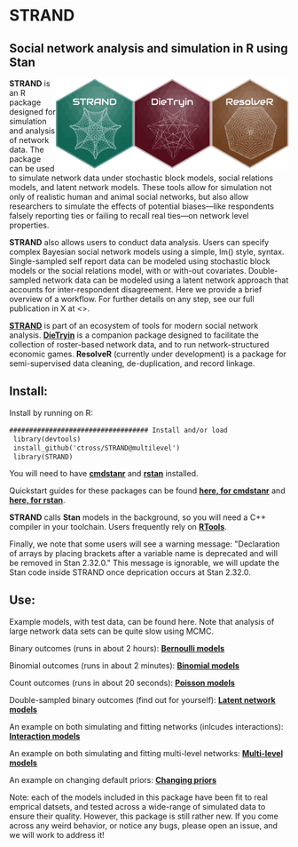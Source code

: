 STRAND
========
 Social network analysis and simulation in R using Stan 
 ------

<img align="right" src="https://github.com/ctross/STRAND/blob/main/logo3.png" alt="logo" width="140"> 
<img align="right" src="https://github.com/ctross/STRAND/blob/main/logo2.png" alt="logo" width="140">
<img align="right" src="https://github.com/ctross/STRAND/blob/main/logo.png" alt="logo" width="140">

**STRAND** is an R package designed for simulation and analysis of network data.  The package can be used to simulate network data under stochastic block models, social relations models, and latent network models. These tools allow for simulation not only of realistic human and animal social networks, but also allow researchers to simulate the effects of potential biases—like respondents falsely reporting ties or failing to recall real ties—on network level properties. 

**STRAND** also allows users to conduct data analysis. Users can specify complex Bayesian social network models using a simple, lm() style, syntax. Single-sampled self report data can be modeled using stochastic block models or the social relations model, with or with-out covariates. Double-sampled network data can be modeled using a latent network approach that accounts for inter-respondent disagreement. Here we provide a brief overview of a workflow. For further details on any step, see our full publication in X at <>.
  
[**STRAND**](https://github.com/ctross/STRAND) is part of an ecosystem of tools for modern social network analysis. [**DieTryin**](https://github.com/ctross/DieTryin) is a companion package designed to facilitate the collection of roster-based network data, and to run network-structured economic games. **ResolveR** (currently under development) is a package for semi-supervised data cleaning, de-duplication, and record linkage.

Install:
--------------
Install by running on R:
```{r}
################################### Install and/or load
 library(devtools)
 install_github('ctross/STRAND@multilevel')
 library(STRAND)
```

You will need to have [**cmdstanr**](https://mc-stan.org/cmdstanr/) and [**rstan**](https://mc-stan.org/users/interfaces/rstan) installed.

Quickstart guides for these packages can be found [**here, for cmdstanr**](https://mc-stan.org/cmdstanr/articles/cmdstanr.html) and [**here, for rstan**](https://github.com/stan-dev/rstan/wiki/RStan-Getting-Started). 

**STRAND** calls **Stan** models in the background, so you will need a C++ compiler in your toolchain. Users frequently rely on [**RTools**](https://cran.r-project.org/bin/windows/Rtools/).

Finally, we note that some users will see a warning message: "Declaration of arrays by placing brackets after a variable name is deprecated and will be removed in Stan 2.32.0." This message is ignorable, we will update the Stan code inside STRAND once deprication occurs at Stan 2.32.0.

Use:
--------------

Example models, with test data, can be found here. Note that analysis of large network data sets can be quite slow using MCMC. 

Binary outcomes (runs in about 2 hours): [**Bernoulli models**](https://github.com/ctross/STRAND/blob/main/tutorials/Bernoulli_Example.R)

Binomial outcomes (runs in about 2 minutes): [**Binomial models**](https://github.com/ctross/STRAND/blob/main/tutorials/Binomial_Example.R)

Count outcomes (runs in about 20 seconds): [**Poisson models**](https://github.com/ctross/STRAND/blob/main/tutorials/Poisson_Example.R)

Double-sampled binary outcomes (find out for yourself): [**Latent network models**](https://github.com/ctross/STRAND/blob/main/tutorials/LatentNetwork_Example.R)

An example on both simulating and fitting networks (inlcudes interactions): [**Interaction models**](https://github.com/ctross/STRAND/blob/main/tutorials/Interaction_Example.R)

An example on both simulating and fitting multi-level networks: [**Multi-level models**](https://github.com/ctross/STRAND/blob/main/tutorials/MultiLevel_Example.R)

An example on changing default priors: [**Changing priors**](https://github.com/ctross/STRAND/blob/main/tutorials/ChangingPriors_Example.R)

Note: each of the models included in this package have been fit to real emprical datsets, and tested across a wide-range of simulated data to ensure their quality. However, this package is still rather new. If you come across any weird behavior, or notice any bugs, please open an issue, and we will work to address it!
